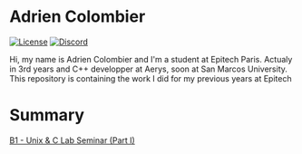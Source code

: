 #   Adrien Colombier

[![License](https://img.shields.io/badge/license-MIT-blue.svg)](https://opensource.org/licenses/MIT)
[![Discord](https://img.shields.io/discord/499285823058083882)](https://discord.gg/Pxrr6U5)

Hi, my name is Adrien Colombier and I'm a student at Epitech Paris.
Actualy in 3rd years and C++ developper at Aerys, soon at San Marcos University.
This repository is containing the work I did for my previous years at Epitech

# Summary

[B1 - Unix & C Lab Seminar (Part I)](https://github.com/PixDay/Epitech/tree/master/B1%20-%20Unix%20%26%20C%20Lab%20Seminar%20(Part%20I))
